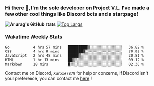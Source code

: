 ### Hi there 👋, I'm the sole developer on Project V.L. I've made a few other cool things like Discord bots and a startpage!
**![Anurag's GitHub stats](https://github-readme-stats.vercel.app/api?username=5late&count_private=true&show_icons=true&theme=tokyonight)**
[![Top Langs](https://github-readme-stats.vercel.app/api/top-langs/?username=5late&theme=ayu-mirage)](https://github.com/anuraghazra/github-readme-stats)

### Wakatime Weekly Stats

<!--START_SECTION:waka-->
```text
Go           4 hrs 57 mins   █████████▒░░░░░░░░░░░░░░░   36.82 % 
CSS          4 hrs 9 mins    ███████▓░░░░░░░░░░░░░░░░░   30.95 % 
JavaScript   2 hrs 48 mins   █████▒░░░░░░░░░░░░░░░░░░░   20.81 % 
HTML         1 hr 13 mins    ██▒░░░░░░░░░░░░░░░░░░░░░░   09.12 % 
Markdown     18 mins         ▓░░░░░░░░░░░░░░░░░░░░░░░░   02.30 % 
```
<!--END_SECTION:waka-->

Contact me on Discord, ``Xurxx#7879`` for help or concerns, if Discord isn't your preference, you can contact me [here](https://github.com/5late/5late/issues) !
